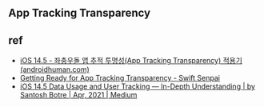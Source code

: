 
## App Tracking Transparency 

## ref
- [iOS 14.5 - 좌충우돌 앱 추적 투명성(App Tracking Transparency) 적용기 (androidhuman.com)](https://androidhuman.com/2021-04-28-ios_att_explainer)
- [Getting Ready for App Tracking Transparency - Swift Senpai](https://swiftsenpai.com/development/get-ready-apptrackingtransparency/)
- [iOS 14.5 Data Usage and User Tracking — In-Depth Understanding | by Santosh Botre | Apr, 2021 | Medium](https://santoshbotre01.medium.com/ios-14-5-data-usage-and-user-tracking-in-depth-understanding-f68c573117f)
